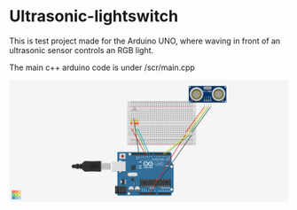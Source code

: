 # Ultrasonic-lightswitch

This is test project made for the Arduino UNO, where waving in front of an ultrasonic sensor controls an RGB light. 

The main c++ arduino code is under /scr/main.cpp

![alt text](https://github.com/decentishDev/Ultrasonic-lightswitch/blob/master/Github%20visuals/Ultrasonic%20lightswitch.png?raw=true)
